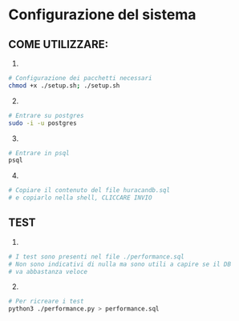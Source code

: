 # Configurazione del sistema
## COME UTILIZZARE:
1) 
```bash
# Configurazione dei pacchetti necessari
chmod +x ./setup.sh; ./setup.sh
```

2) 
```bash
# Entrare su postgres
sudo -i -u postgres
``` 

3) 
```bash
# Entrare in psql
psql
```

4) 
```bash
# Copiare il contenuto del file huracandb.sql
# e copiarlo nella shell, CLICCARE INVIO
```

## TEST 
1) 
```bash
# I test sono presenti nel file ./performance.sql
# Non sono indicativi di nulla ma sono utili a capire se il DB 
# va abbastanza veloce
```
2)
```bash
# Per ricreare i test 
python3 ./performance.py > performance.sql
```
